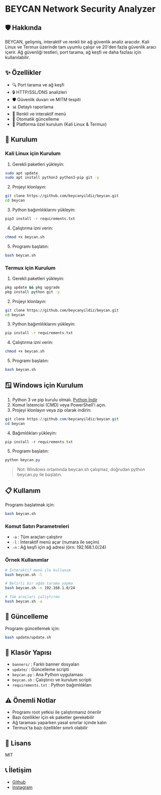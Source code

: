 # BEYCAN Network Security Analyzer

## 🛡️ Hakkında
BEYCAN, gelişmiş, interaktif ve renkli bir ağ güvenlik analiz aracıdır. Kali Linux ve Termux üzerinde tam uyumlu çalışır ve 20'den fazla güvenlik aracı içerir. Ağ güvenliği testleri, port tarama, ağ keşfi ve daha fazlası için kullanılabilir.

## ✨ Özellikler
- 🔍 Port tarama ve ağ keşfi
- 🔒 HTTP/SSL/DNS analizleri
- 🛡️ Güvenlik duvarı ve MITM tespiti
- 📊 Detaylı raporlama
- 🎨 Renkli ve interaktif menü
- 🔄 Otomatik güncelleme
- 📱 Platforma özel kurulum (Kali Linux & Termux)

## 🚀 Kurulum

### Kali Linux için Kurulum
1. Gerekli paketleri yükleyin:
```bash
sudo apt update
sudo apt install python3 python3-pip git -y
```

2. Projeyi klonlayın:
```bash
git clone https://github.com/beycanyildiz/beycan.git
cd beycan
```

3. Python bağımlılıklarını yükleyin:
```bash
pip3 install -r requirements.txt
```

4. Çalıştırma izni verin:
```bash
chmod +x beycan.sh
```

5. Programı başlatın:
```bash
bash beycan.sh
```

### Termux için Kurulum
1. Gerekli paketleri yükleyin:
```bash
pkg update && pkg upgrade
pkg install python git -y
```

2. Projeyi klonlayın:
```bash
git clone https://github.com/beycanyildiz/beycan.git
cd beycan
```

3. Python bağımlılıklarını yükleyin:
```bash
pip install -r requirements.txt
```

4. Çalıştırma izni verin:
```bash
chmod +x beycan.sh
```

5. Programı başlatın:
```bash
bash beycan.sh
```

## 🪟 Windows için Kurulum
1. Python 3 ve pip kurulu olmalı. [Python İndir](https://www.python.org/downloads/)
2. Komut İstemcisi (CMD) veya PowerShell'i açın.
3. Projeyi klonlayın veya zip olarak indirin:
```powershell
git clone https://github.com/beycanyildiz/beycan.git
cd beycan
```
4. Bağımlılıkları yükleyin:
```powershell
pip install -r requirements.txt
```
5. Programı başlatın:
```powershell
python beycan.py
```
> Not: Windows ortamında beycan.sh çalışmaz, doğrudan python beycan.py ile başlatın.

## 📋 Kullanım
Programı başlatmak için:
```bash
bash beycan.sh
```

### Komut Satırı Parametreleri
- `-a` : Tüm araçları çalıştırır
- `-l` : İnteraktif menü açar (numara ile seçim)
- `-n` : Ağ keşfi için ağ adresi (örn: 192.168.1.0/24)

### Örnek Kullanımlar
```bash
# İnteraktif menü ile kullanım
bash beycan.sh -l

# Belirli bir ağda tarama yapma
bash beycan.sh -n 192.168.1.0/24

# Tüm araçları çalıştırma
bash beycan.sh -a
```

## 🔄 Güncelleme
Programı güncellemek için:
```bash
bash update/update.sh
```

## 📁 Klasör Yapısı
- `banners/` : Farklı banner dosyaları
- `update/` : Güncelleme scripti
- `beycan.py` : Ana Python uygulaması
- `beycan.sh` : Çalıştırıcı ve kurulum scripti
- `requirements.txt` : Python bağımlılıkları

## ⚠️ Önemli Notlar
- Programı root yetkisi ile çalıştırmanız önerilir
- Bazı özellikler için ek paketler gerekebilir
- Ağ taraması yaparken yasal sınırlar içinde kalın
- Termux'ta bazı özellikler sınırlı olabilir

## 📜 Lisans
MIT

## 📞 İletişim
- [Github](https://github.com/beycanyildiz)
- [Instagram](https://www.instagram.com/beaycan/) 